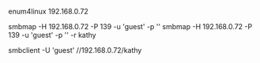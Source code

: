 enum4linux 192.168.0.72

smbmap -H 192.168.0.72 -P 139 -u 'guest' -p ''
smbmap -H 192.168.0.72 -P 139 -u 'guest' -p '' -r kathy

smbclient -U 'guest' //192.168.0.72/kathy